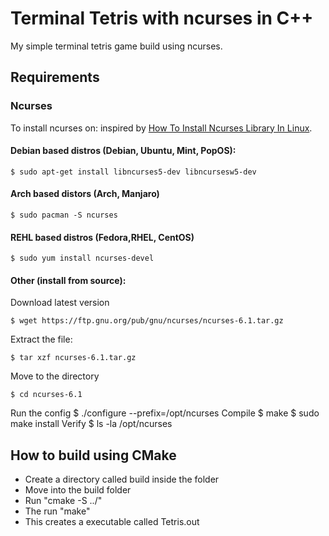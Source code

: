 # Terminal Tetris with ncurses in C++ 
My simple terminal tetris game build using ncurses.

## Requirements
### Ncurses
To install ncurses on: inspired by [How To Install Ncurses Library In Linux](https://ostechnix.com/how-to-install-ncurses-library-in-linux/).
#### Debian based distros (Debian, Ubuntu, Mint, PopOS):
    $ sudo apt-get install libncurses5-dev libncursesw5-dev
#### Arch based distors (Arch, Manjaro)
    $ sudo pacman -S ncurses
#### REHL based distros (Fedora,RHEL, CentOS)
    $ sudo yum install ncurses-devel
#### Other (install from source):
Download latest version

    $ wget https://ftp.gnu.org/pub/gnu/ncurses/ncurses-6.1.tar.gz
Extract the file:

    $ tar xzf ncurses-6.1.tar.gz
Move to the directory

    $ cd ncurses-6.1
Run the config
    $ ./configure --prefix=/opt/ncurses
Compile
    $ make
    $ sudo make install
Verify
    $ ls -la /opt/ncurses

## How to build using CMake
- Create a directory called build inside the folder
- Move into the build folder
- Run "cmake -S ../"
- The run "make"
- This creates a executable called Tetris.out
